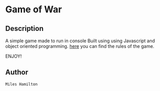 # Game of War

## Description

A simple game made to run in console Built using using Javascript and object oriented programming.
[here](https://bicyclecards.com/how-to-play/war/) you can find the rules of the game.


ENJOY!


## Author
    Miles Hamilton